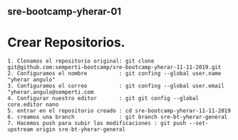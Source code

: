 ## sre-bootcamp-yherar-01

# Crear Repositorios.

	1. Clonamos el repositorio original: git clone git@github.com:semperti-bootcamp/sre-bootcamp-yherar-11-11-2019.git
	2. Configuramos el nombre          : git confing --global user.name "yherar angulo"
	3. Configuramos el correo          : git confing --global user.email "yherar.angulo@semperti.com
	4. Configurar nuestro editor       : git git config --global core.editor nano
	5. entrar en el repositorio creado : cd sre-bootcamp-yherar-11-11-2019
	6. creamos una branch              : git branch sre-bt-yherar-general 
	7. Hacemos push para subir las modificaciones : git push --set-upstream origin sre-bt-yherar-general



